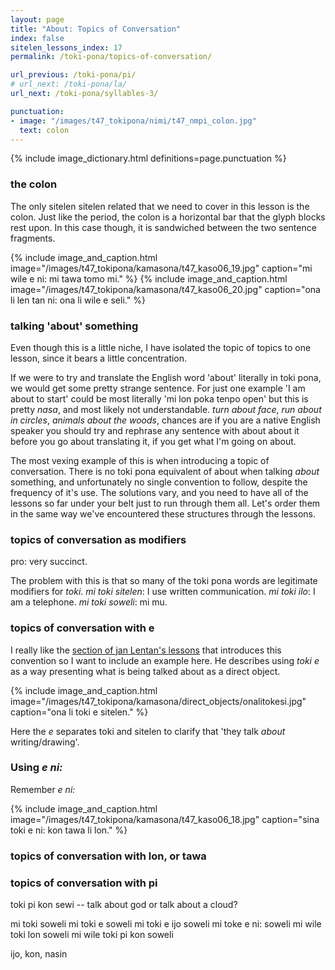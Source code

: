 ```yaml
---
layout: page
title: "About: Topics of Conversation"
index: false
sitelen_lessons_index: 17
permalink: /toki-pona/topics-of-conversation/

url_previous: /toki-pona/pi/
# url_next: /toki-pona/la/
url_next: /toki-pona/syllables-3/

punctuation:
- image: "/images/t47_tokipona/nimi/t47_nmpi_colon.jpg"
  text: colon
---
```


{% include image_dictionary.html definitions=page.punctuation %}

### the colon

The only sitelen sitelen related that we need to cover in this lesson is the colon. Just like the period, the colon is a horizontal bar that the glyph blocks rest upon. In this case though, it is sandwiched between the two sentence fragments.

{% include image_and_caption.html image="/images/t47_tokipona/kamasona/t47_kaso06_19.jpg" caption="mi wile e ni: mi tawa tomo mi." %}
{% include image_and_caption.html image="/images/t47_tokipona/kamasona/t47_kaso06_20.jpg" caption="ona li len tan ni: ona li wile e seli." %}

### talking 'about' something

Even though this is a little niche, I have isolated the topic of topics to one lesson, since it bears a little concentration.

If we were to try and translate the English word 'about' literally in toki pona, we would get some pretty strange sentence. For just one example 'I am about to start' could be most literally 'mi lon poka tenpo open' but this is pretty _nasa_, and most likely not understandable. _turn about face_, _run about in circles_, _animals about the woods_, chances are if you are a native English speaker you should try and rephrase any sentence with about about it before you go about translating it, if you get what I'm going on about.

The most vexing example of this is when introducing a topic of conversation. There is no toki pona equivalent of about when talking _about_ something, and unfortunately no single convention to follow, despite the frequency of it's use. The solutions vary, and you need to have all of the lessons so far under your belt just to run through them all.  Let's order them in the same way we've encountered these structures through the lessons.


### topics of conversation as modifiers

pro: very succinct.

The problem with this is that so many of the toki pona words are legitimate modifiers for _toki_. _mi toki sitelen_: I use written communication. _mi toki ilo_: I am a telephone. _mi toki soweli_: mi mu.

### topics of conversation with e

I really like the [section of jan Lentan's lessons](https://devurandom.xyz/tokipona/4.html) that introduces this convention so I want to include an example here. He describes using _toki e_ as a way presenting what is being talked about as a direct object.

{% include image_and_caption.html image="/images/t47_tokipona/kamasona/direct_objects/onalitokesi.jpg" caption="ona li toki e sitelen." %}

Here the _e_ separates toki and sitelen to clarify that 'they talk _about_ writing/drawing'.

### Using _e ni:_

Remember _e ni:_

{% include image_and_caption.html image="/images/t47_tokipona/kamasona/t47_kaso06_18.jpg" caption="sina toki e ni: kon tawa li lon." %}

### topics of conversation with lon, or tawa



### topics of conversation with pi

toki pi kon sewi -- talk about god or talk about a cloud?


mi toki soweli
mi toki e soweli
mi toki e ijo soweli
mi toke e ni: soweli
mi wile toki lon soweli
mi wile toki pi kon soweli

ijo, kon, nasin
